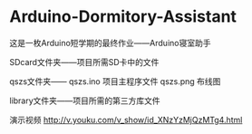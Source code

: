 Arduino-Dormitory-Assistant
===========================

这是一枚Arduino短学期的最终作业——Arduino寝室助手

SDcard文件夹——项目所需SD卡中的文件

qszs文件夹——
          qszs.ino 项目主程序文件
          qszs.png 布线图

library文件夹——项目所需的第三方库文件

演示视频
http://v.youku.com/v_show/id_XNzYzMjQzMTg4.html

